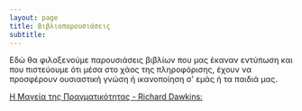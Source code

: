 ```yaml
---
layout: page
title: Βιβλιοπαρουσιάσεις
subtitle: 
---
```



Εδώ θα φιλοξενούμε παρουσιάσεις βιβλίων που μας έκαναν εντύπωση και που πιστεύουμε ότι μέσα στο χάος της πληροφόρισης, έχουν να προσφέρουν ουσιαστική γνώση ή ικανοποίηση σ' εμάς ή τα παιδιά μας.


[Η Μαγεία της Πραγματικότητας - Richard Dawkins:]("/assets/books/dawkins_magic")